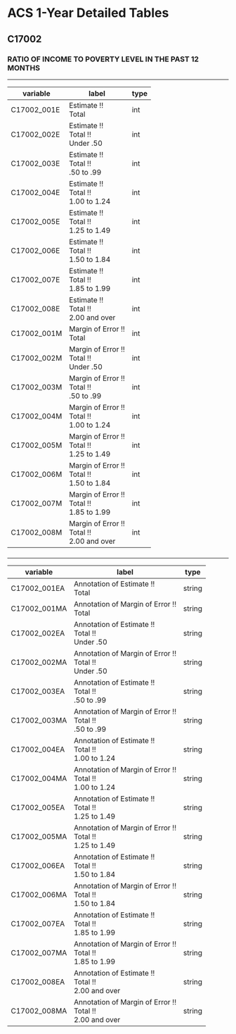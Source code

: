 # ACS 1-Year Detailed Tables

## C17002

### RATIO OF INCOME TO POVERTY LEVEL IN THE PAST 12 MONTHS

___

| variable | label | type |
| ----- | ----- | ----- |
| C17002_001E | Estimate !!<br>Total | int |
| C17002_002E | Estimate !!<br>Total !!<br>Under .50 | int |
| C17002_003E | Estimate !!<br>Total !!<br>.50 to .99 | int |
| C17002_004E | Estimate !!<br>Total !!<br>1.00 to 1.24 | int |
| C17002_005E | Estimate !!<br>Total !!<br>1.25 to 1.49 | int |
| C17002_006E | Estimate !!<br>Total !!<br>1.50 to 1.84 | int |
| C17002_007E | Estimate !!<br>Total !!<br>1.85 to 1.99 | int |
| C17002_008E | Estimate !!<br>Total !!<br>2.00 and over | int |
| C17002_001M | Margin of Error !!<br>Total | int |
| C17002_002M | Margin of Error !!<br>Total !!<br>Under .50 | int |
| C17002_003M | Margin of Error !!<br>Total !!<br>.50 to .99 | int |
| C17002_004M | Margin of Error !!<br>Total !!<br>1.00 to 1.24 | int |
| C17002_005M | Margin of Error !!<br>Total !!<br>1.25 to 1.49 | int |
| C17002_006M | Margin of Error !!<br>Total !!<br>1.50 to 1.84 | int |
| C17002_007M | Margin of Error !!<br>Total !!<br>1.85 to 1.99 | int |
| C17002_008M | Margin of Error !!<br>Total !!<br>2.00 and over | int |
### 

___

| variable | label | type |
| ----- | ----- | ----- |
| C17002_001EA | Annotation of Estimate !!<br>Total | string |
| C17002_001MA | Annotation of Margin of Error !!<br>Total | string |
| C17002_002EA | Annotation of Estimate !!<br>Total !!<br>Under .50 | string |
| C17002_002MA | Annotation of Margin of Error !!<br>Total !!<br>Under .50 | string |
| C17002_003EA | Annotation of Estimate !!<br>Total !!<br>.50 to .99 | string |
| C17002_003MA | Annotation of Margin of Error !!<br>Total !!<br>.50 to .99 | string |
| C17002_004EA | Annotation of Estimate !!<br>Total !!<br>1.00 to 1.24 | string |
| C17002_004MA | Annotation of Margin of Error !!<br>Total !!<br>1.00 to 1.24 | string |
| C17002_005EA | Annotation of Estimate !!<br>Total !!<br>1.25 to 1.49 | string |
| C17002_005MA | Annotation of Margin of Error !!<br>Total !!<br>1.25 to 1.49 | string |
| C17002_006EA | Annotation of Estimate !!<br>Total !!<br>1.50 to 1.84 | string |
| C17002_006MA | Annotation of Margin of Error !!<br>Total !!<br>1.50 to 1.84 | string |
| C17002_007EA | Annotation of Estimate !!<br>Total !!<br>1.85 to 1.99 | string |
| C17002_007MA | Annotation of Margin of Error !!<br>Total !!<br>1.85 to 1.99 | string |
| C17002_008EA | Annotation of Estimate !!<br>Total !!<br>2.00 and over | string |
| C17002_008MA | Annotation of Margin of Error !!<br>Total !!<br>2.00 and over | string |

